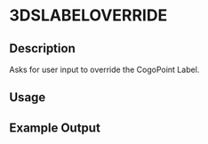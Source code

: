 # 3DSLABELOVERRIDE

## Description

Asks for user input to override the CogoPoint Label.

## Usage

## Example Output
```
```
